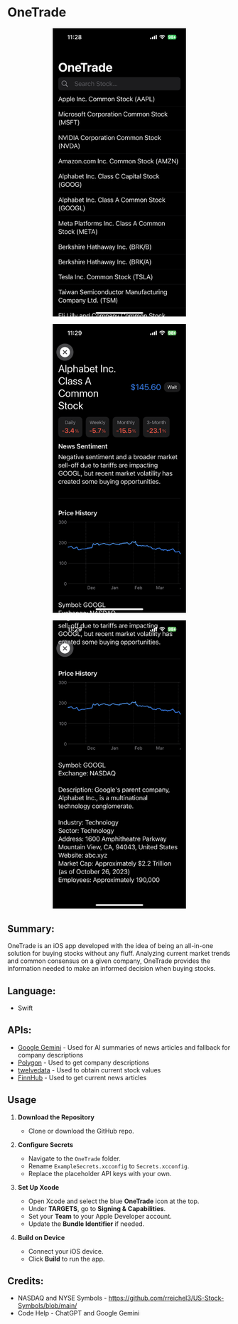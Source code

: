 # OneTrade

<p align="center">
  <img src="Images/HomePage.PNG" alt="Home Page" width="300">
</p>

<p align="center">
  <img src="Images/ExamplePage1.PNG" alt="Example of AAPL stock - Page 1" width="300">
</p>

<p align="center">
  <img src="Images/ExamplePage2.PNG" alt="Example of AAPL stock - Page 2" width="300">
</p>

## Summary:
OneTrade is an iOS app developed with the idea of being an all-in-one solution for buying stocks without any fluff. Analyzing current market trends and common consensus on a given company, OneTrade provides the information needed to make an informed decision when buying stocks.

## Language:
- Swift

## APIs:
- [Google Gemini](https://aistudio.google.com/apikey) - Used for AI summaries of news articles and fallback for company descriptions
- [Polygon](https://polygon.io/) - Used to get company descriptions
- [twelvedata](https://twelvedata.com/) - Used to obtain current stock values
- [FinnHub](https://finnhub.io/) - Used to get current news articles

## Usage  

1. **Download the Repository**  
   - Clone or download the GitHub repo.  

2. **Configure Secrets**  
   - Navigate to the `OneTrade` folder.  
   - Rename `ExampleSecrets.xcconfig` to `Secrets.xcconfig`.  
   - Replace the placeholder API keys with your own.  

3. **Set Up Xcode**  
   - Open Xcode and select the blue **OneTrade** icon at the top.  
   - Under **TARGETS**, go to **Signing & Capabilities**.  
   - Set your **Team** to your Apple Developer account.  
   - Update the **Bundle Identifier** if needed.  

4. **Build on Device**  
   - Connect your iOS device.  
   - Click **Build** to run the app.  


## Credits:
- NASDAQ and NYSE Symbols - https://github.com/rreichel3/US-Stock-Symbols/blob/main/
- Code Help - ChatGPT and Google Gemini